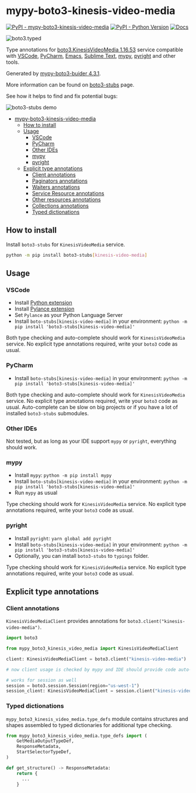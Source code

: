 # mypy-boto3-kinesis-video-media

[![PyPI - mypy-boto3-kinesis-video-media](https://img.shields.io/pypi/v/mypy-boto3-kinesis-video-media.svg?color=blue)](https://pypi.org/project/mypy-boto3-kinesis-video-media)
[![PyPI - Python Version](https://img.shields.io/pypi/pyversions/mypy-boto3-kinesis-video-media.svg?color=blue)](https://pypi.org/project/mypy-boto3-kinesis-video-media)
[![Docs](https://img.shields.io/readthedocs/mypy-boto3-builder.svg?color=blue)](https://mypy-boto3-builder.readthedocs.io/)

![boto3.typed](https://github.com/vemel/mypy_boto3_builder/raw/master/logo.png)

Type annotations for
[boto3.KinesisVideoMedia 1.16.53](https://boto3.amazonaws.com/v1/documentation/api/1.16.53/reference/services/kinesis-video-media.html#KinesisVideoMedia) service
compatible with
[VSCode](https://code.visualstudio.com/),
[PyCharm](https://www.jetbrains.com/pycharm/),
[Emacs](https://www.gnu.org/software/emacs/),
[Sublime Text](https://www.sublimetext.com/),
[mypy](https://github.com/python/mypy),
[pyright](https://github.com/microsoft/pyright)
and other tools.

Generated by [mypy-boto3-buider 4.3.1](https://github.com/vemel/mypy_boto3_builder).

More information can be found on [boto3-stubs](https://pypi.org/project/boto3-stubs/) page.

See how it helps to find and fix potential bugs:

![boto3-stubs demo](https://github.com/vemel/mypy_boto3_builder/raw/master/demo.gif)

- [mypy-boto3-kinesis-video-media](#mypy-boto3-kinesis-video-media)
  - [How to install](#how-to-install)
  - [Usage](#usage)
    - [VSCode](#vscode)
    - [PyCharm](#pycharm)
    - [Other IDEs](#other-ides)
    - [mypy](#mypy)
    - [pyright](#pyright)
  - [Explicit type annotations](#explicit-type-annotations)
    - [Client annotations](#client-annotations)
    - [Paginators annotations](#paginators-annotations)
    - [Waiters annotations](#waiters-annotations)
    - [Service Resource annotations](#service-resource-annotations)
    - [Other resources annotations](#other-resources-annotations)
    - [Collections annotations](#collections-annotations)
    - [Typed dictionations](#typed-dictionations)

## How to install

Install `boto3-stubs` for `KinesisVideoMedia` service.

```bash
python -m pip install boto3-stubs[kinesis-video-media]
```

## Usage

### VSCode

- Install [Python extension](https://marketplace.visualstudio.com/items?itemName=ms-python.python)
- Install [Pylance extension](https://marketplace.visualstudio.com/items?itemName=ms-python.vscode-pylance)
- Set `Pylance` as your Python Language Server
- Install `boto-stubs[kinesis-video-media]` in your environment: `python -m pip install 'boto3-stubs[kinesis-video-media]'`

Both type checking and auto-complete should work for `KinesisVideoMedia` service.
No explicit type annotations required, write your `boto3` code as usual.

### PyCharm

- Install `boto-stubs[kinesis-video-media]` in your environment: `python -m pip install 'boto3-stubs[kinesis-video-media]'`

Both type checking and auto-complete should work for `KinesisVideoMedia` service.
No explicit type annotations required, write your `boto3` code as usual.
Auto-complete can be slow on big projects or if you have a lot of installed `boto3-stubs` submodules.

### Other IDEs

Not tested, but as long as your IDE support `mypy` or `pyright`, everything should work.

### mypy

- Install `mypy`: `python -m pip install mypy`
- Install `boto-stubs[kinesis-video-media]` in your environment: `python -m pip install 'boto3-stubs[kinesis-video-media]'`
- Run `mypy` as usual

Type checking should work for `KinesisVideoMedia` service.
No explicit type annotations required, write your `boto3` code as usual.

### pyright

- Install `pyright`: `yarn global add pyright`
- Install `boto-stubs[kinesis-video-media]` in your environment: `python -m pip install 'boto3-stubs[kinesis-video-media]'`
- Optionally, you can install `boto3-stubs` to `typings` folder.

Type checking should work for `KinesisVideoMedia` service.
No explicit type annotations required, write your `boto3` code as usual.

## Explicit type annotations

### Client annotations

`KinesisVideoMediaClient` provides annotations for `boto3.client("kinesis-video-media")`.

```python
import boto3

from mypy_boto3_kinesis_video_media import KinesisVideoMediaClient

client: KinesisVideoMediaClient = boto3.client("kinesis-video-media")

# now client usage is checked by mypy and IDE should provide code auto-complete

# works for session as well
session = boto3.session.Session(region="us-west-1")
session_client: KinesisVideoMediaClient = session.client("kinesis-video-media")
```








### Typed dictionations

`mypy_boto3_kinesis_video_media.type_defs` module contains structures and shapes assembled
to typed dictionaries for additional type checking.

```python
from mypy_boto3_kinesis_video_media.type_defs import (
    GetMediaOutputTypeDef,
    ResponseMetadata,
    StartSelectorTypeDef,
)

def get_structure() -> ResponseMetadata:
    return {
      ...
    }
```
